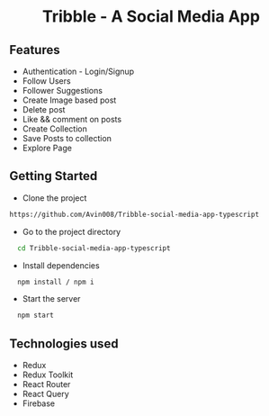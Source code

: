 <h1 align="center">Tribble - A Social Media App</h1>







<h2>Features</h2>
<ul>
<li>Authentication - Login/Signup</li>
<li>Follow Users</li>
<li>Follower Suggestions</li>
<li>Create Image based post</li>
<li>Delete post</li>
<li>Like && comment on posts</li>
<li>Create Collection</li>
<li>Save Posts to collection</li>
<li>Explore Page</li>
</ul>


## Getting Started

- Clone the project

```bash
https://github.com/Avin008/Tribble-social-media-app-typescript
```

- Go to the project directory

```bash
  cd Tribble-social-media-app-typescript
```

- Install dependencies

```bash
  npm install / npm i
```

- Start the server

```bash
  npm start
```


<h2>Technologies used</h2>
<ul>
<li>Redux</li>
<li>Redux Toolkit</li>
<li>React Router</li>
<li>React Query</li>
<li>Firebase</li>
</ul>
